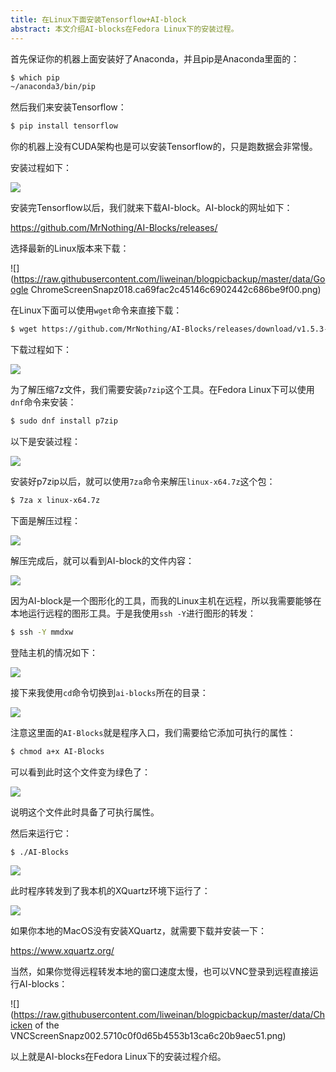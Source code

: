 ```yaml
---
title: 在Linux下面安装Tensorflow+AI-block
abstract: 本文介绍AI-blocks在Fedora Linux下的安装过程。
---
```




首先保证你的机器上面安装好了Anaconda，并且pip是Anaconda里面的：

```bash
$ which pip
~/anaconda3/bin/pip
```

然后我们来安装Tensorflow：

```bash
$ pip install tensorflow
```

你的机器上没有CUDA架构也是可以安装Tensorflow的，只是跑数据会非常慢。

安装过程如下：

![](https://raw.githubusercontent.com/liweinan/blogpicbackup/master/data/iTerm2ScreenSnapz013.f8bd9517501d422682e67bf4e98e17f0.png)

安装完Tensorflow以后，我们就来下载AI-block。AI-block的网址如下：

https://github.com/MrNothing/AI-Blocks/releases/

选择最新的Linux版本来下载：

![](https://raw.githubusercontent.com/liweinan/blogpicbackup/master/data/Google ChromeScreenSnapz018.ca69fac2c45146c6902442c686be9f00.png)

在Linux下面可以使用`wget`命令来直接下载：

```bash
$ wget https://github.com/MrNothing/AI-Blocks/releases/download/v1.5.3-beta/linux-x64.7z
```

下载过程如下：

![](https://raw.githubusercontent.com/liweinan/blogpicbackup/master/data/iTerm2ScreenSnapz014.12fb25f4f7034d6abae7511d4458d564.png)

为了解压缩7z文件，我们需要安装`p7zip`这个工具。在Fedora Linux下可以使用`dnf`命令来安装：

```bash
$ sudo dnf install p7zip
```

以下是安装过程：

![](https://raw.githubusercontent.com/liweinan/blogpicbackup/master/data/iTerm2ScreenSnapz015.4ad239dd006c4c0ea48f62b38a03ecb4.png)

安装好p7zip以后，就可以使用`7za`命令来解压`linux-x64.7z`这个包：

```bash
$ 7za x linux-x64.7z
```

下面是解压过程：

![](https://raw.githubusercontent.com/liweinan/blogpicbackup/master/data/iTerm2ScreenSnapz017.ff474f6725734909b1feb8f2eaeb0c43.png)

解压完成后，就可以看到AI-block的文件内容：

![](https://raw.githubusercontent.com/liweinan/blogpicbackup/master/data/iTerm2ScreenSnapz018.d9e7f565616d4b349082d02760117b77.png)

因为AI-block是一个图形化的工具，而我的Linux主机在远程，所以我需要能够在本地运行远程的图形工具。于是我使用`ssh -Y`进行图形的转发：

```bash
$ ssh -Y mmdxw
```

登陆主机的情况如下：

![](https://raw.githubusercontent.com/liweinan/blogpicbackup/master/data/iTerm2ScreenSnapz020.74941e774428457794c48de74fe15d24.png)

接下来我使用`cd`命令切换到`ai-blocks`所在的目录：

![](https://raw.githubusercontent.com/liweinan/blogpicbackup/master/data/iTerm2ScreenSnapz021.92d19e6e2f574473902efe60520d5b75.png)

注意这里面的`AI-Blocks`就是程序入口，我们需要给它添加可执行的属性：

```bash
$ chmod a+x AI-Blocks
```

可以看到此时这个文件变为绿色了：

![](https://raw.githubusercontent.com/liweinan/blogpicbackup/master/data/iTerm2ScreenSnapz022.cecd0604d5374ebc8dce64f229fa2125.png)

说明这个文件此时具备了可执行属性。

然后来运行它：

```bash
$ ./AI-Blocks
```

![](https://raw.githubusercontent.com/liweinan/blogpicbackup/master/data/iTerm2ScreenSnapz023.b88a12f6108747ae8870ba479fe7bbb6.png)

此时程序转发到了我本机的XQuartz环境下运行了：

![](https://raw.githubusercontent.com/liweinan/blogpicbackup/master/data/XQuartzScreenSnapz001.5a4d14bf2f5c4604a058138f56b63fe7.png)

如果你本地的MacOS没有安装XQuartz，就需要下载并安装一下：

https://www.xquartz.org/

当然，如果你觉得远程转发本地的窗口速度太慢，也可以VNC登录到远程直接运行AI-blocks：

![](https://raw.githubusercontent.com/liweinan/blogpicbackup/master/data/Chicken of the VNCScreenSnapz002.5710c0f0d65b4553b13ca6c20b9aec51.png)

以上就是AI-blocks在Fedora Linux下的安装过程介绍。



